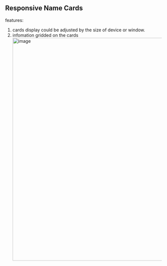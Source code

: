 ## Responsive Name Cards
features:
1. cards display could be adjusted by the size of device or window.
2. infomation gridded on the cards
   <img width="877" height="716" alt="image" src="https://github.com/user-attachments/assets/d7418c2a-f72c-4a13-8693-ca63b21ec3af" />
